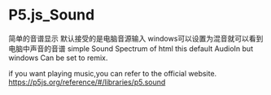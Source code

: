 # P5.js_Sound
简单的音谱显示
  默认接受的是电脑音源输入
  windows可以设置为混音就可以看到电脑中声音的音谱
simple Sound Spectrum of html
  this default AudioIn
  but windows Can be set to remix.
  
if you want playing music,you can refer to the official website.
https://p5js.org/reference/#/libraries/p5.sound
